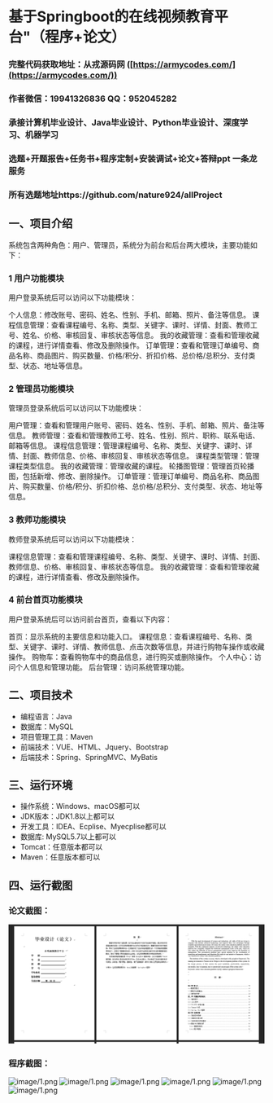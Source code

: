 基于Springboot的在线视频教育平台"（程序+论文）
=
### 完整代码获取地址：从戎源码网 ([https://armycodes.com/](https://armycodes.com/))
### 作者微信：19941326836  QQ：952045282 
### 承接计算机毕业设计、Java毕业设计、Python毕业设计、深度学习、机器学习
### 选题+开题报告+任务书+程序定制+安装调试+论文+答辩ppt 一条龙服务
### 所有选题地址https://github.com/nature924/allProject

一、项目介绍
---
系统包含两种角色：用户、管理员，系统分为前台和后台两大模块，主要功能如下：
### 1 用户功能模块
用户登录系统后可以访问以下功能模块：

个人信息：修改账号、密码、姓名、性别、手机、邮箱、照片、备注等信息。
课程信息管理：查看课程编号、名称、类型、关键字、课时、详情、封面、教师工号、姓名、价格、审核回复、审核状态等信息。
我的收藏管理：查看和管理收藏的课程，进行详情查看、修改及删除操作。
订单管理：查看和管理订单编号、商品名称、商品图片、购买数量、价格/积分、折扣价格、总价格/总积分、支付类型、状态、地址等信息。


### 2 管理员功能模块
管理员登录系统后可以访问以下功能模块：

用户管理：查看和管理用户账号、密码、姓名、性别、手机、邮箱、照片、备注等信息。
教师管理：查看和管理教师工号、姓名、性别、照片、职称、联系电话、邮箱等信息。
课程信息管理：管理课程编号、名称、类型、关键字、课时、详情、封面、教师信息、价格、审核回复、审核状态等信息。
课程类型管理：管理课程类型信息。
我的收藏管理：管理收藏的课程。
轮播图管理：管理首页轮播图，包括新增、修改、删除操作。
订单管理：管理订单编号、商品名称、商品图片、购买数量、价格/积分、折扣价格、总价格/总积分、支付类型、状态、地址等信息。


### 3 教师功能模块
教师登录系统后可以访问以下功能模块：

课程信息管理：查看和管理课程编号、名称、类型、关键字、课时、详情、封面、教师信息、价格、审核回复、审核状态等信息。
我的收藏管理：查看和管理收藏的课程，进行详情查看、修改及删除操作。


### 4 前台首页功能模块
用户登录系统后可以访问前台首页，查看以下内容：

首页：显示系统的主要信息和功能入口。
课程信息：查看课程编号、名称、类型、关键字、课时、详情、教师信息、点击次数等信息，并进行购物车操作或收藏操作。
购物车：查看购物车中的商品信息，进行购买或删除操作。
个人中心：访问个人信息和管理功能。
后台管理：访问系统管理功能。






二、项目技术
---
- 编程语言：Java
- 数据库：MySQL
- 项目管理工具：Maven
- 前端技术：VUE、HTML、Jquery、Bootstrap
- 后端技术：Spring、SpringMVC、MyBatis

三、运行环境
---
- 操作系统：Windows、macOS都可以
- JDK版本：JDK1.8以上都可以
- 开发工具：IDEA、Ecplise、Myecplise都可以
- 数据库: MySQL5.7以上都可以
- Tomcat：任意版本都可以
- Maven：任意版本都可以

四、运行截图
---
### 论文截图：
![image/1.png](limage/1.png)

### 程序截图：
![image/1.png](image/1.png)
![image/1.png](image/2.png)
![image/1.png](image/3.png)
![image/1.png](image/4.png)
![image/1.png](image/5.png)
![image/1.png](image/6.png)



